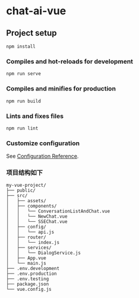 # chat-ai-vue

## Project setup
```
npm install
```

### Compiles and hot-reloads for development
```
npm run serve
```

### Compiles and minifies for production
```
npm run build
```

### Lints and fixes files
```
npm run lint
```

### Customize configuration
See [Configuration Reference](https://cli.vuejs.org/config/).

### 项目结构如下
```
my-vue-project/
├── public/
├── src/
│   ├── assets/
│   ├── components/
│   │   └── ConversationListAndChat.vue
│   │   └── NewChat.vue
│   │   └── SSEChat.vue
│   ├── config/
│   │   └── api.js
│   ├── router/
│   │   └── index.js
│   ├── services/
│   │   └── DialogService.js
│   ├── App.vue
│   └── main.js
├── .env.development
├── .env.production
├── .env.testing
├── package.json
└── vue.config.js
```